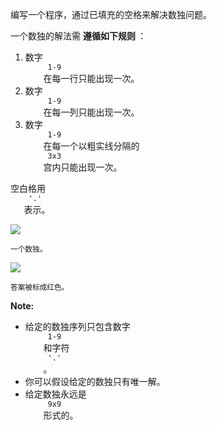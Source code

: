 <html>
 <body>
  <p>
   编写一个程序，通过已填充的空格来解决数独问题。
  </p>
  <p>
   一个数独的解法需
   <strong>
    遵循如下规则
   </strong>
   ：
  </p>
  <ol>
   <li>
    数字
    <code>
     1-9
    </code>
    在每一行只能出现一次。
   </li>
   <li>
    数字
    <code>
     1-9
    </code>
    在每一列只能出现一次。
   </li>
   <li>
    数字
    <code>
     1-9
    </code>
    在每一个以粗实线分隔的
    <code>
     3x3
    </code>
    宫内只能出现一次。
   </li>
  </ol>
  <p>
   空白格用
   <code>
    '.'
   </code>
   表示。
  </p>
  <p>
   <img src="http://upload.wikimedia.org/wikipedia/commons/thumb/f/ff/Sudoku-by-L2G-20050714.svg/250px-Sudoku-by-L2G-20050714.svg.png"/>
  </p>
  <p>
   <small>
    一个数独。
   </small>
  </p>
  <p>
   <img src="http://upload.wikimedia.org/wikipedia/commons/thumb/3/31/Sudoku-by-L2G-20050714_solution.svg/250px-Sudoku-by-L2G-20050714_solution.svg.png"/>
  </p>
  <p>
   <small>
    答案被标成红色。
   </small>
  </p>
  <p>
   <strong>
    Note:
   </strong>
  </p>
  <ul>
   <li>
    给定的数独序列只包含数字
    <code>
     1-9
    </code>
    和字符
    <code>
     '.'
    </code>
    。
   </li>
   <li>
    你可以假设给定的数独只有唯一解。
   </li>
   <li>
    给定数独永远是
    <code>
     9x9
    </code>
    形式的。
   </li>
  </ul>
 </body>
</html>